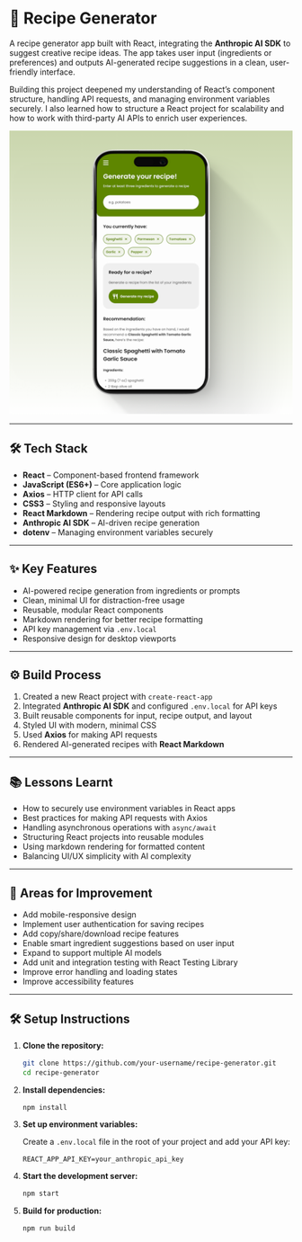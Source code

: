 # 🥗 Recipe Generator

A recipe generator app built with React, integrating the **Anthropic AI SDK** to suggest creative recipe ideas. The app takes user input (ingredients or preferences) and outputs AI-generated recipe suggestions in a clean, user-friendly interface.

Building this project deepened my understanding of React’s component structure, handling API requests, and managing environment variables securely. I also learned how to structure a React project for scalability and how to work with third-party AI APIs to enrich user experiences.

<img src="src/images/recipe-generator.png" alt="Recipe Generator UI">

---

## 🛠 Tech Stack

* **React** – Component-based frontend framework
* **JavaScript (ES6+)** – Core application logic
* **Axios** – HTTP client for API calls
* **CSS3** – Styling and responsive layouts
* **React Markdown** – Rendering recipe output with rich formatting
* **Anthropic AI SDK** – AI-driven recipe generation
* **dotenv** – Managing environment variables securely

---

## ✨ Key Features

* AI-powered recipe generation from ingredients or prompts
* Clean, minimal UI for distraction-free usage
* Reusable, modular React components
* Markdown rendering for better recipe formatting
* API key management via `.env.local`
* Responsive design for desktop viewports

---

## ⚙️ Build Process

1. Created a new React project with `create-react-app`
2. Integrated **Anthropic AI SDK** and configured `.env.local` for API keys
3. Built reusable components for input, recipe output, and layout
4. Styled UI with modern, minimal CSS
5. Used **Axios** for making API requests
6. Rendered AI-generated recipes with **React Markdown**

---

## 📚 Lessons Learnt

* How to securely use environment variables in React apps
* Best practices for making API requests with Axios
* Handling asynchronous operations with `async/await`
* Structuring React projects into reusable modules
* Using markdown rendering for formatted content
* Balancing UI/UX simplicity with AI complexity

---

## 🧩 Areas for Improvement

* Add mobile-responsive design
* Implement user authentication for saving recipes
* Add copy/share/download recipe features
* Enable smart ingredient suggestions based on user input
* Expand to support multiple AI models
* Add unit and integration testing with React Testing Library
* Improve error handling and loading states
* Improve accessibility features

---

## 🛠 Setup Instructions

1. **Clone the repository:**

   ```bash
   git clone https://github.com/your-username/recipe-generator.git
   cd recipe-generator
   ```

2. **Install dependencies:**

   ```bash
   npm install
   ```

3. **Set up environment variables:**

   Create a `.env.local` file in the root of your project and add your API key:

   ```
   REACT_APP_API_KEY=your_anthropic_api_key
   ```

4. **Start the development server:**

   ```bash
   npm start
   ```

5. **Build for production:**

   ```bash
   npm run build
   ```

